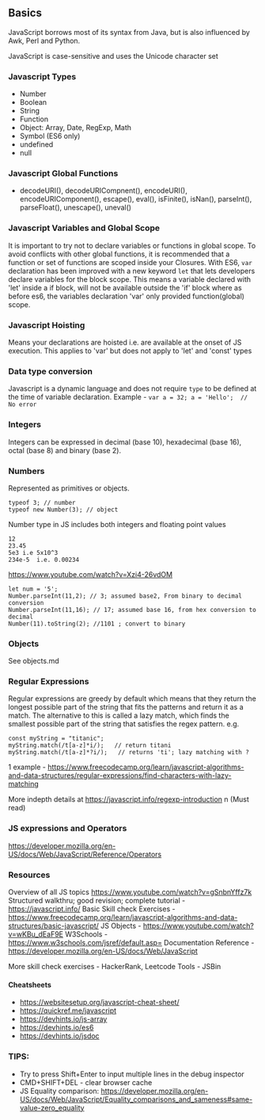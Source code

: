 ## Basics
JavaScript borrows most of its syntax from Java, but is also influenced by Awk, Perl and Python.

JavaScript is case-sensitive and uses the Unicode character set

### Javascript Types
* Number
* Boolean
* String
* Function
* Object: Array, Date, RegExp, Math
* Symbol (ES6 only)
* undefined
* null

### Javascript Global Functions
* decodeURI(), decodeURICompnent(), encodeURI(), encodeURIComponent(), escape(), eval(), isFinite(), isNan(), parseInt(), parseFloat(), unescape(), uneval()

### Javascript Variables and Global Scope

It is important to try not to declare variables or functions in global scope. To avoid conflicts with other global functions, it is recommended that a function or set of functions are scoped inside your Closures. With ES6, `var` declaration has been improved with a new keyword `let` that lets developers declare variables for the block scope. This means a variable declared with 'let' inside a if block, will not be available outside the 'if' block where as before es6, the variables declaration 'var' only provided function(global) scope.

### Javascript Hoisting
Means your declarations are hoisted i.e. are available at the onset of JS execution. This applies to 'var' but does not apply to 'let' and 'const' types

### Data type conversion
Javascript is a dynamic language and does not require `type` to be defined at the time of variable declaration. Example -
`
  var a = 32;
  a = 'Hello';  // No error
`
### Integers
Integers can be expressed in decimal (base 10), hexadecimal (base 16), octal (base 8) and binary (base 2).

### Numbers
Represented as primitives or objects.

```
typeof 3; // number
typeof new Number(3); // object
```
Number type in JS includes both integers and floating point values
```
12
23.45
5e3 i.e 5x10^3
234e-5  i.e. 0.00234
```

https://www.youtube.com/watch?v=Xzi4-26vdOM
```
let num = '5';
Number.parseInt(11,2); // 3; assumed base2, From binary to decimal conversion
Number.parseInt(11,16); // 17; assumed base 16, from hex conversion to decimal
Number(11).toString(2); //1101 ; convert to binary

```
### Objects
See objects.md

### Regular Expressions

Regular expressions are greedy by default which means that they return the longest possible part of the string that fits the patterns and return it as a match. The alternative to this is called a lazy match, which finds the smallest possible part of the string that satisfies the regex pattern.
e.g.

```
const myString = "titanic";
myString.match(/t[a-z]*i/);   // return titani
myString.match(/t[a-z]*?i/);   // returns 'ti'; lazy matching with ?
```
1 example - https://www.freecodecamp.org/learn/javascript-algorithms-and-data-structures/regular-expressions/find-characters-with-lazy-matching

More indepth details at https://javascript.info/regexp-introduction n (Must read)

### JS expressions and Operators
https://developer.mozilla.org/en-US/docs/Web/JavaScript/Reference/Operators

### Resources
Overview of all JS topics https://www.youtube.com/watch?v=gSnbnYffz7k
Structured walkthru; good revision; complete tutorial - https://javascript.info/
Basic Skill check Exercises - https://www.freecodecamp.org/learn/javascript-algorithms-and-data-structures/basic-javascript/
JS Objects - https://www.youtube.com/watch?v=wKBu_dEaF9E
W3Schools - https://www.w3schools.com/jsref/default.asp=
Documentation Reference - https://developer.mozilla.org/en-US/docs/Web/JavaScript

More skill check exercises - HackerRank, Leetcode
Tools - JSBin

#### Cheatsheets
* https://websitesetup.org/javascript-cheat-sheet/
* https://quickref.me/javascript
* https://devhints.io/js-array
* https://devhints.io/es6
* https://devhints.io/jsdoc

### TIPS:
* Try to press Shift+Enter to input multiple lines in the debug inspector
* CMD+SHIFT+DEL - clear browser cache
* JS Equality comparison: https://developer.mozilla.org/en-US/docs/Web/JavaScript/Equality_comparisons_and_sameness#same-value-zero_equality
